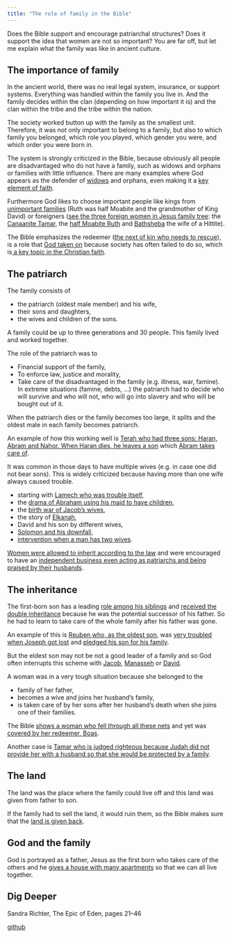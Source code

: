 ```yaml
---
title: "The role of family in the Bible"
---
```



Does the Bible support and encourage patriarchal structures? Does it support the idea that women are not so important? You are far off, but let me explain what the family was like in ancient culture.


## The importance of family

<a name="8181"></a>
In the ancient world, there was no real legal system, insurance, or support systems. Everything was handled within the family you live in. And the family decides within the clan (depending on how important it is) and the clan within the tribe and the tribe within the nation.

The society worked button up with the family as the smallest unit. Therefore, it was not only important to belong to a family, but also to which family you belonged, which role you played, which gender you were, and which order you were born in.

The system is strongly criticized in the Bible, because obviously all people are disadvantaged who do not have a family, such as widows and orphans or families with little influence. There are many examples where God appears as the defender of [widows](https://www.bibleserver.com/search/NIV/widows) and orphans, even making it a [key element of faith](https://www.bibleserver.com/NIV/James1%3A27).

Furthermore God likes to choose important people like kings from [unimportant families](https://www.bibleserver.com/NIV/Ruth4%3A16-17) (Ruth was half Moabite and the grandmother of King David) or foreigners ([see the three foreign women in Jesus family tree](https://www.bibleserver.com/NIV/Matthew1%3A2-16): the [Canaanite Tamar](https://www.bibleserver.com/NIV/Genesis38), the [half Moabite Ruth](https://www.bibleserver.com/NIV/Ruth1%3A1-4) and [Bathsheba](https://www.bibleserver.com/NIV/2%20Samuel11%3A3) the wife of a Hittite).

The Bible emphasizes the redeemer ([the next of kin who needs to rescue](https://www.bibleserver.com/NIV/Leviticus25%3A47-49)), is a role that [God taken on](https://www.bibleserver.com/NIV/Isaiah44%3A24-28) because society has often failed to do so, which is[ a key topic in the Christian faith](https://www.bibleserver.com/NIV/Ephesians1%3A7).


## The patriarch

<a name="7e2f"></a>
The family consists of

- the patriarch (oldest male member) and his wife,
- their sons and daughters,
- the wives and children of the sons.


A family could be up to three generations and 30 people. This family lived and worked together.

The role of the patriarch was to

- Financial support of the family,
- To enforce law, justice and morality,
- Take care of the disadvantaged in the family (e.g. illness, war, famine). In extreme situations (famine, debts, …) the patriarch had to decide who will survive and who will not, who will go into slavery and who will be bought out of it.


When the patriarch dies or the family becomes too large, it splits and the oldest male in each family becomes patriarch.

An example of how this working well is [Terah who had three sons: Haran, Abram and Nahor. When Haran dies, he leaves a son](https://www.bibleserver.com/NIV/Genesis11%3A27-31) which [Abram takes care of](https://www.bibleserver.com/NIV/Genesis12%3A1-4).

It was common in those days to have multiple wives (e.g. in case one did not bear sons). This is widely criticized because having more than one wife always caused trouble.

- starting with [Lamech who was trouble itself](https://www.bibleserver.com/NIV/Genesis4%3A23-26),
- the [drama of Abraham using his maid to have children](https://www.bibleserver.com/NIV/Genesis16),
- the [birth war of Jacob’s wives](https://www.bibleserver.com/NIV/Genesis30%3A1-24),
- the story of [Elkanah](https://www.bibleserver.com/NIV/1%20Samuel1%3A1-7),
- David and his son by different wives,
- [Solomon and his downfall](https://www.bibleserver.com/NIV/1%20Kings11%3A3),
- [intervention when a man has two wives](https://www.bibleserver.com/NIV/Deuteronomy21%3A17).


[Women were allowed to inherit according to the law](https://www.bibleserver.com/NIV/Numbers36) and were encouraged to have an [independent business even acting as patriarchs and being praised by their husbands](https://www.bibleserver.com/NIV/Proverbs31%3A15-31).


## The inheritance

<a name="4395"></a>
The first-born son has a leading [role among his siblings](https://www.bibleserver.com/NIV/Genesis43%3A33) and [received the double inheritance](https://www.bibleserver.com/NIV/Deuteronomy21%3A17) because he was the potential successor of his father. So he had to learn to take care of the whole family after his father was gone.

An example of this is [Reuben who, as the oldest son](https://www.bibleserver.com/NIV/Exodus6%3A14), was [very troubled when Joseph got lost](https://www.bibleserver.com/NIV/Genesis37%3A21-30) and [pledged his son for his family](https://www.bibleserver.com/NIV/Genesis42%3A37).

But the eldest son may not be not a good leader of a family and so God often interrupts this scheme with [Jacob](https://www.bibleserver.com/NIV/Genesis25%3A25-26), [Manasseh](https://www.bibleserver.com/NIV/Genesis48%3A13-20) or [David](https://www.bibleserver.com/NIV/1%20Samuel16%3A1-13).

A woman was in a very tough situation because she belonged to the

- family of her father,
- becomes a wive and joins her husband’s family,
- is taken care of by her sons after her husband’s death when she joins one of their families.


The Bible [shows a woman who fell through all these nets](https://www.bibleserver.com/NIV/Ruth1%3A1-5) and yet was [covered by her redeemer, Boas](https://www.bibleserver.com/NIV/Ruth4).

Another case is [Tamar who is judged righteous because Judah did not provide her with a husband so that she would be protected by a family](https://www.bibleserver.com/NIV/Deuteronomy24%3A19-21).


## The land

<a name="b86e"></a>
The land was the place where the family could live off and this land was given from father to son.

If the family had to sell the land, it would ruin them, so the Bible makes sure that the [land is given back](https://www.bibleserver.com/NIV/Leviticus25%3A10).


## God and the family

<a name="01d7"></a>
God is portrayed as a father, Jesus as the first born who takes care of the others and he [gives a house with many apartments](https://www.bibleserver.com/NIV/John14%3A1-3) so that we can all live together.


## Dig Deeper

<a name="8e9e"></a>
Sandra Richter, The Epic of Eden, pages 21–46






[github](https://github.com/revelation-today/revelation-today/blob/main/exampleSite/content/docs/background/israel/expl/the-role-of-family-in-the-bible.md)

